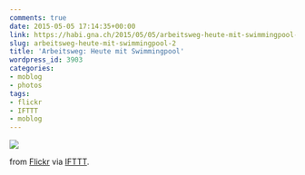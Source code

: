 ```yaml
---
comments: true
date: 2015-05-05 17:14:35+00:00
link: https://habi.gna.ch/2015/05/05/arbeitsweg-heute-mit-swimmingpool-2/
slug: arbeitsweg-heute-mit-swimmingpool-2
title: 'Arbeitsweg: Heute mit Swimmingpool'
wordpress_id: 3903
categories:
- moblog
- photos
tags:
- flickr
- IFTTT
- moblog
---
```


![](http://ift.tt/1IdZFBL)  

  

from [Flickr](http://flic.kr/p/scqGvr) via [IFTTT](http://ift.tt/1c4nCfM).

